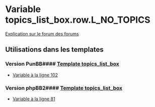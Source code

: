 # Variable topics_list_box.row.L_NO_TOPICS
[Explication sur le forum des forums](http://forum.forumactif.com/t294113-listing-des-variables#topics_list_box.row.L_NO_TOPICS)
## Utilisations dans les templates
### Version PunBB#### [Template topics_list_box](punbb/topics_list_box.md)
* [Variable à la ligne 102](../punbb/topics_list_box.tpl#L102)
### Version phpBB2#### [Template topics_list_box](subsilver/topics_list_box.md)
* [Variable à la ligne 81](../subsilver/topics_list_box.tpl#L81)